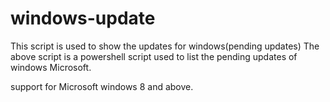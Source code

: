 # windows-update
This script is used to show the updates for windows(pending updates)
The above script is a powershell script used to list the pending updates of windows Microsoft.

support for Microsoft windows 8 and above.
